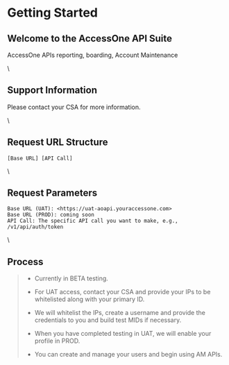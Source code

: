 # Getting Started

## Welcome to the AccessOne API Suite

AccessOne APIs reporting, boarding, Account Maintenance

\

## Support Information

Please contact your CSA for more information.

\

## Request URL Structure

    [Base URL] [API Call]

\

## Request Parameters

    Base URL (UAT): <https://uat-aoapi.youraccessone.com>
    Base URL (PROD): coming soon
    API Call: The specific API call you want to make, e.g., /v1/api/auth/token

\

## Process

> - Currently in BETA testing.
>
> - For UAT access, contact your CSA and provide your IPs to be whitelisted along with your primary ID.
>
> - We will whitelist the IPs, create a username and provide the credentials to you and build test MIDs if necessary.
>
> - When you have completed testing in UAT, we will enable your profile in PROD.
>
> - You can create and manage your users and begin using AM APIs.
